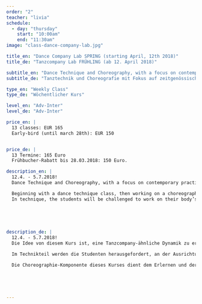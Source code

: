 ```yaml
---
order: "2"
teacher: "livia"
schedule:
  - day: "thursday"
    start: "10:00am"
    end: "11:30am"
image: "class-dance-company-lab.jpg"

title_en: "Dance Company Lab SPRING (starting April, 12th 2018)"
title_de: "Tanzcompany Lab FRÜHLING (ab 12. April 2018)"

subtitle_en: "Dance Technique and Choreography, with a focus on contemporary practices and performance"
subtitle_de: "Tanztechnik und Choreografie mit Fokus auf zeitgenössischen Tanztechniken, Komposition und Performance"

type_en: "Weekly Class"
type_de: "Wöchentlicher Kurs"

level_en: "Adv-Inter"
level_de: "Adv-Inter"

price_en: |
  13 classes: EUR 165  
  Early-bird (until march 28th): EUR 150


price_de: |
  13 Termine: 165 Euro  
  Frühbucher-Rabatt bis 28.03.2018: 150 Euro.

description_en: |
  12.4. - 5.7.2018!  
  Dance Technique and Choreography, with a focus on contemporary practices and performance:

  Beginning with a dance technique class, then working on a choreographic creative process to finally show the results.  
  In technique, the students will be challenged to work on their body’s alignment and increase coordination and strength abilities, developing awareness and motion in multiple spatial planes. The choreography component of this course is about learning and developing movement with a range of choreographic approaches.
  

  

  
description_de: |
  12.4. - 5.7.2018!  
  Die Idee von diesem Kurs ist, eine Tanzcompany-ähnliche Dynamik zu erleben, beginnend mit einem Tanztechnik-Unterricht, an den ein choreografisch-kreativer Prozess anschließt.  

  Im Technikteil werden die Studenten herausgefordert, an der Ausrichtung ihres Körpers zu arbeiten und die Koordination, die Kraft und die Entwicklung von Bewusstsein und Bewegung auf mehreren räumlichen Ebenen zu erhöhen.

  Die Choreographie-Komponente dieses Kurses dient dem Erlernen und der Entwicklung von Bewegung mit Hilfe einer Vielfalt von Improvisation, Komposition und choreographischen Ansätzen.
    

  


---
```

